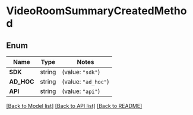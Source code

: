 # VideoRoomSummaryCreatedMethod

## Enum
Name | Type | Notes
------------ | ------------- | -------------
**SDK** | string | (value: `"sdk"`)
**AD_HOC** | string | (value: `"ad_hoc"`)
**API** | string | (value: `"api"`)


[[Back to Model list]](../README.md#documentation-for-models) [[Back to API list]](../README.md#documentation-for-api-endpoints) [[Back to README]](../README.md)


